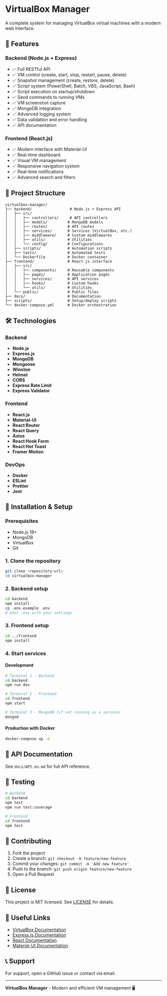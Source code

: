 # VirtualBox Manager

A complete system for managing VirtualBox virtual machines with a modern web interface.

## 🚀 Features

### Backend (Node.js + Express)
- ✅ Full RESTful API
- ✅ VM control (create, start, stop, restart, pause, delete)
- ✅ Snapshot management (create, restore, delete)
- ✅ Script system (PowerShell, Batch, VBS, JavaScript, Bash)
- ✅ Script execution on startup/shutdown
- ✅ Send commands to running VMs
- ✅ VM screenshot capture
- ✅ MongoDB integration
- ✅ Advanced logging system
- ✅ Data validation and error handling
- ✅ API documentation

### Frontend (React.js)
- ✅ Modern interface with Material-UI
- ✅ Real-time dashboard
- ✅ Visual VM management
- ✅ Responsive navigation system
- ✅ Real-time notifications
- ✅ Advanced search and filters

## 📁 Project Structure

```
virtualbox-manager/
├── backend/                 # Node.js + Express API
│   ├── src/
│   │   ├── controllers/     # API controllers
│   │   ├── models/         # MongoDB models
│   │   ├── routes/         # API routes
│   │   ├── services/       # Services (VirtualBox, etc.)
│   │   ├── middleware/     # Custom middlewares
│   │   ├── utils/          # Utilities
│   │   └── config/         # Configurations
│   ├── scripts/            # Automation scripts
│   ├── tests/              # Automated tests
│   └── Dockerfile          # Docker container
├── frontend/               # React.js interface
│   ├── src/
│   │   ├── components/     # Reusable components
│   │   ├── pages/          # Application pages
│   │   ├── services/       # API services
│   │   ├── hooks/          # Custom hooks
│   │   └── utils/          # Utilities
│   └── public/             # Public files
├── docs/                   # Documentation
├── scripts/                # Setup/deploy scripts
└── docker-compose.yml      # Docker orchestration
```

## 🛠 Technologies

### Backend
- **Node.js**
- **Express.js**
- **MongoDB**
- **Mongoose**
- **Winston**
- **Helmet**
- **CORS**
- **Express Rate Limit**
- **Express Validator**

### Frontend
- **React.js**
- **Material-UI**
- **React Router**
- **React Query**
- **Axios**
- **React Hook Form**
- **React Hot Toast**
- **Framer Motion**

### DevOps
- **Docker**
- **ESLint**
- **Prettier**
- **Jest**

## 🚀 Installation & Setup

### Prerequisites
- Node.js 18+
- MongoDB
- VirtualBox
- Git

### 1. Clone the repository
```bash
git clone <repository-url>
cd virtualbox-manager
```

### 2. Backend setup
```bash
cd backend
npm install
cp .env.example .env
# Edit .env with your settings
```

### 3. Frontend setup
```bash
cd ../frontend
npm install
```

### 4. Start services

#### Development
```bash
# Terminal 1 - Backend
cd backend
npm run dev

# Terminal 2 - Frontend
cd frontend
npm start

# Terminal 3 - MongoDB (if not running as a service)
mongod
```

#### Production with Docker
```bash
docker-compose up -d
```

## 📖 API Documentation

See `docs/API.en.md` for full API reference.

## 🧪 Testing

```bash
# Backend
cd backend
npm test
npm run test:coverage

# Frontend
cd frontend
npm test
```

## 🤝 Contributing

1. Fork the project
2. Create a branch: `git checkout -b feature/new-feature`
3. Commit your changes: `git commit -m 'Add new feature'`
4. Push to the branch: `git push origin feature/new-feature`
5. Open a Pull Request

## 📄 License

This project is MIT licensed. See [LICENSE](LICENSE) for details.

## 🔗 Useful Links

- [VirtualBox Documentation](https://www.virtualbox.org/manual/)
- [Express.js Documentation](https://expressjs.com/)
- [React Documentation](https://reactjs.org/)
- [Material-UI Documentation](https://mui.com/)

## 📞 Support

For support, open a GitHub issue or contact via email.

---

**VirtualBox Manager** - Modern and efficient VM management 🖥️
